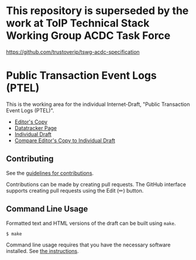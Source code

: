 # This repository is superseded by the work at ToIP Technical Stack Working Group ACDC Task Force

https://github.com/trustoverip/tswg-acdc-specification

# Public Transaction Event Logs (PTEL)

This is the working area for the individual Internet-Draft, "Public Transaction Event Logs (PTEL)".

* [Editor's Copy](https://WebOfTrust.github.io/ietf-ptel/#go.draft-pfeairheller-ptel.html)
* [Datatracker Page](https://datatracker.ietf.org/doc/draft-pfeairheller-ptel)
* [Individual Draft](https://datatracker.ietf.org/doc/html/draft-pfeairheller-ptel)
* [Compare Editor's Copy to Individual Draft](https://WebOfTrust.github.io/ietf-ptel/#go.draft-pfeairheller-ptel.diff)


## Contributing

See the
[guidelines for contributions](https://github.com/WebOfTrust/ietf-ptel/blob/main/CONTRIBUTING.md).

Contributions can be made by creating pull requests.
The GitHub interface supports creating pull requests using the Edit (✏) button.


## Command Line Usage

Formatted text and HTML versions of the draft can be built using `make`.

```sh
$ make
```

Command line usage requires that you have the necessary software installed.  See
[the instructions](https://github.com/martinthomson/i-d-template/blob/main/doc/SETUP.md).


